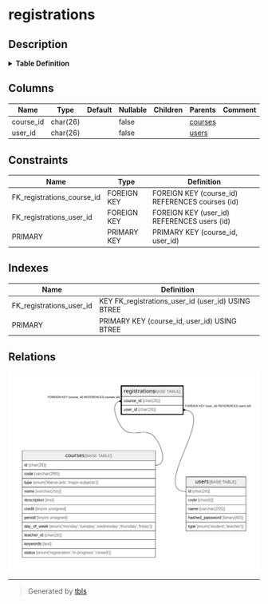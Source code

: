 # registrations

## Description

<details>
<summary><strong>Table Definition</strong></summary>

```sql
CREATE TABLE `registrations` (
  `course_id` char(26) COLLATE utf8mb4_bin NOT NULL,
  `user_id` char(26) COLLATE utf8mb4_bin NOT NULL,
  PRIMARY KEY (`course_id`,`user_id`),
  KEY `FK_registrations_user_id` (`user_id`),
  CONSTRAINT `FK_registrations_course_id` FOREIGN KEY (`course_id`) REFERENCES `courses` (`id`),
  CONSTRAINT `FK_registrations_user_id` FOREIGN KEY (`user_id`) REFERENCES `users` (`id`)
) ENGINE=InnoDB DEFAULT CHARSET=utf8mb4 COLLATE=utf8mb4_bin
```

</details>

## Columns

| Name | Type | Default | Nullable | Children | Parents | Comment |
| ---- | ---- | ------- | -------- | -------- | ------- | ------- |
| course_id | char(26) |  | false |  | [courses](courses.md) |  |
| user_id | char(26) |  | false |  | [users](users.md) |  |

## Constraints

| Name | Type | Definition |
| ---- | ---- | ---------- |
| FK_registrations_course_id | FOREIGN KEY | FOREIGN KEY (course_id) REFERENCES courses (id) |
| FK_registrations_user_id | FOREIGN KEY | FOREIGN KEY (user_id) REFERENCES users (id) |
| PRIMARY | PRIMARY KEY | PRIMARY KEY (course_id, user_id) |

## Indexes

| Name | Definition |
| ---- | ---------- |
| FK_registrations_user_id | KEY FK_registrations_user_id (user_id) USING BTREE |
| PRIMARY | PRIMARY KEY (course_id, user_id) USING BTREE |

## Relations

![er](registrations.svg)

---

> Generated by [tbls](https://github.com/k1LoW/tbls)
